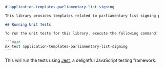 ````markdown
# application-templates-parliamentary-list-signing

This library provides templates related to parliamentary list signing processes. It was generated using the [Nx](https://nx.dev) framework.

## Running Unit Tests

To run the unit tests for this library, execute the following command:

```bash
nx test application-templates-parliamentary-list-signing
```
````

This will run the tests using [Jest](https://jestjs.io), a delightful JavaScript testing framework.

```

```
